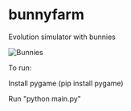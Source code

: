 # bunnyfarm
Evolution simulator with bunnies

![Bunnies](https://i.imgur.com/NGO7I7G.png)

To run:

Install pygame (pip install pygame)

Run "python main.py"
